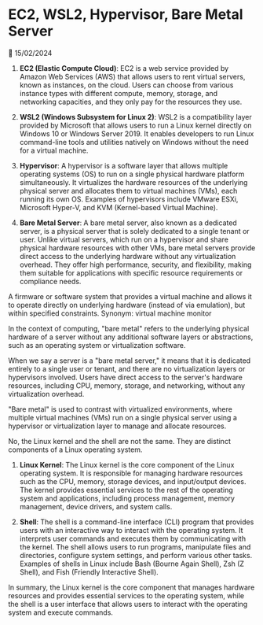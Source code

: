 # EC2, WSL2, Hypervisor, Bare Metal Server

📅 15/02/2024

1. **EC2 (Elastic Compute Cloud)**: EC2 is a web service provided by Amazon Web Services (AWS) that allows users to rent virtual servers, known as instances, on the cloud. Users can choose from various instance types with different compute, memory, storage, and networking capacities, and they only pay for the resources they use.

2. **WSL2 (Windows Subsystem for Linux 2)**: WSL2 is a compatibility layer provided by Microsoft that allows users to run a Linux kernel directly on Windows 10 or Windows Server 2019. It enables developers to run Linux command-line tools and utilities natively on Windows without the need for a virtual machine.

3. **Hypervisor**: A hypervisor is a software layer that allows multiple operating systems (OS) to run on a single physical hardware platform simultaneously. It virtualizes the hardware resources of the underlying physical server and allocates them to virtual machines (VMs), each running its own OS. Examples of hypervisors include VMware ESXi, Microsoft Hyper-V, and KVM (Kernel-based Virtual Machine).

4. **Bare Metal Server**: A bare metal server, also known as a dedicated server, is a physical server that is solely dedicated to a single tenant or user. Unlike virtual servers, which run on a hypervisor and share physical hardware resources with other VMs, bare metal servers provide direct access to the underlying hardware without any virtualization overhead. They offer high performance, security, and flexibility, making them suitable for applications with specific resource requirements or compliance needs.

A firmware or software system that provides a virtual machine and allows it to operate directly on underlying hardware (instead of via emulation), but within specified constraints. 
Synonym: virtual machine monitor

In the context of computing, "bare metal" refers to the underlying physical hardware of a server without any additional software layers or abstractions, such as an operating system or virtualization software. 

When we say a server is a "bare metal server," it means that it is dedicated entirely to a single user or tenant, and there are no virtualization layers or hypervisors involved. Users have direct access to the server's hardware resources, including CPU, memory, storage, and networking, without any virtualization overhead.

"Bare metal" is used to contrast with virtualized environments, where multiple virtual machines (VMs) run on a single physical server using a hypervisor or virtualization layer to manage and allocate resources.

No, the Linux kernel and the shell are not the same. They are distinct components of a Linux operating system.

1. **Linux Kernel**: The Linux kernel is the core component of the Linux operating system. It is responsible for managing hardware resources such as the CPU, memory, storage devices, and input/output devices. The kernel provides essential services to the rest of the operating system and applications, including process management, memory management, device drivers, and system calls.

2. **Shell**: The shell is a command-line interface (CLI) program that provides users with an interactive way to interact with the operating system. It interprets user commands and executes them by communicating with the kernel. The shell allows users to run programs, manipulate files and directories, configure system settings, and perform various other tasks. Examples of shells in Linux include Bash (Bourne Again Shell), Zsh (Z Shell), and Fish (Friendly Interactive Shell).

In summary, the Linux kernel is the core component that manages hardware resources and provides essential services to the operating system, while the shell is a user interface that allows users to interact with the operating system and execute commands.


